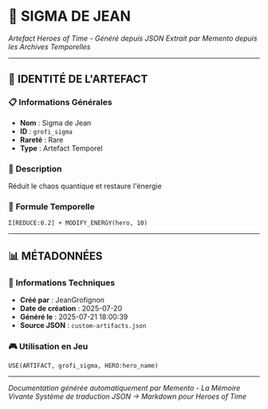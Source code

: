 # 💎 **SIGMA DE JEAN**
*Artefact Heroes of Time - Généré depuis JSON*
*Extrait par Memento depuis les Archives Temporelles*

---

## 🌟 **IDENTITÉ DE L'ARTEFACT**

### 📋 **Informations Générales**
- **Nom** : Sigma de Jean
- **ID** : `grofi_sigma`
- **Rareté** : Rare
- **Type** : Artefact Temporel

### 📖 **Description**
Réduit le chaos quantique et restaure l'énergie


### 🔮 **Formule Temporelle**
```hots
Σ[REDUCE:0.2] + MODIFY_ENERGY(hero, 10)
```

---

## 📊 **MÉTADONNÉES**

### 🔧 **Informations Techniques**
- **Créé par** : JeanGrofignon
- **Date de création** : 2025-07-20
- **Généré le** : 2025-07-21 18:00:39
- **Source JSON** : `custom-artifacts.json`

### 🎮 **Utilisation en Jeu**
```hots
USE(ARTIFACT, grofi_sigma, HERO:hero_name)
```

---

*Documentation générée automatiquement par Memento - La Mémoire Vivante*
*Système de traduction JSON → Markdown pour Heroes of Time*

